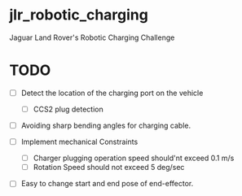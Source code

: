 # jlr_robotic_charging
Jaguar Land Rover's Robotic Charging Challenge

# TODO 
- [ ] Detect the location of the charging port on the vehicle
    - [ ] CCS2 plug detection
- [ ] Avoiding sharp bending angles for charging cable.
- [ ] Implement mechanical Constraints
    - [ ] Charger plugging operation speed should'nt exceed 0.1 m/s
    - [ ] Rotation Speed should not exceed 5 deg/sec

- [ ] Easy to change start and end pose of end-effector.

 
